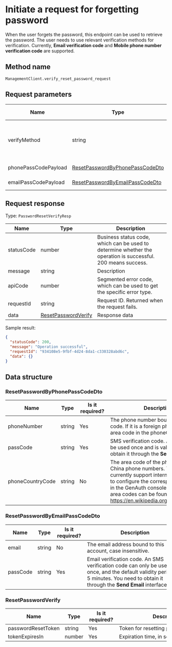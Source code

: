 # Initiate a request for forgetting password

<!--
Warning⚠️:
Do not modify this document directly,
https://github.com/Authing/authing-docs-factory
Use this project to generate
-->

<LastUpdated />

When the user forgets the password, this endpoint can be used to retrieve the password. The user needs to use relevant verification methods for verification. Currently, **Email verification code** and **Mobile phone number verification code** are supported.

## Method name

`ManagementClient.verify_reset_password_request`

## Request parameters

| Name                 | Type                                                                           | <div style="width:80px">Required</div> | <div style="width:60px">Default value</div> | <div style="width:300px">Description</div>                                                                                                                                                        | <div style="width:200px">Sample value</div> |
| -------------------- | ------------------------------------------------------------------------------ | -------------------------------------- | ------------------------------------------- | ------------------------------------------------------------------------------------------------------------------------------------------------------------------------------------------------- | ------------------------------------------- |
| verifyMethod         | string                                                                         | Yes                                    | -                                           | Verification method used for forgotten password request:<br>- `EMAIL_PASSCODE`: Verification by email verification code<br>- `PHONE_PASSCODE`: Verification by phone number verification code<br> | `EMAIL_PASSCODE`                            |
| phonePassCodePayload | <a href="#ResetPasswordByPhonePassCodeDto">ResetPasswordByPhonePassCodeDto</a> | No                                     | -                                           | Data verified using a phone number verification code                                                                                                                                              |                                             |
| emailPassCodePayload | <a href="#ResetPasswordByEmailPassCodeDto">ResetPasswordByEmailPassCodeDto</a> | No                                     | -                                           | Data verified using an email verification code                                                                                                                                                    |                                             |

## Request response

Type: `PasswordResetVerifyResp`

| Name       | Type                                                   | Description                                                                                                  |
| ---------- | ------------------------------------------------------ | ------------------------------------------------------------------------------------------------------------ |
| statusCode | number                                                 | Business status code, which can be used to determine whether the operation is successful. 200 means success. |
| message    | string                                                 | Description                                                                                                  |
| apiCode    | number                                                 | Segmented error code, which can be used to get the specific error type.                                      |
| requestId  | string                                                 | Request ID. Returned when the request fails.                                                                 |
| data       | <a href="#ResetPasswordVerify">ResetPasswordVerify</a> | Response data                                                                                                |

Sample result:

```json
{
  "statusCode": 200,
  "message": "Operation successful",
  "requestId": "934108e5-9fbf-4d24-8da1-c330328abd6c",
  "data": {}
}
```

## Data structure

### <a id="ResetPasswordByPhonePassCodeDto"></a> ResetPasswordByPhonePassCodeDto

| Name             | Type   | <div style="width:80px">Is it required?</div> | <div style="width:300px">Description</div>                                                                                                                                                                                                                                                                                                                                     | <div style="width:200px">Sample value</div> |
| ---------------- | ------ | --------------------------------------------- | ------------------------------------------------------------------------------------------------------------------------------------------------------------------------------------------------------------------------------------------------------------------------------------------------------------------------------------------------------------------------------ | ------------------------------------------- |
| phoneNumber      | string | Yes                                           | The phone number bound to this account, without the area code. If it is a foreign phone number, please specify the area code in the phoneCountryCode parameter.                                                                                                                                                                                                                | `188xxxx8888`                               |
| passCode         | string | Yes                                           | SMS verification code. An SMS verification code can only be used once and is valid for one minute. You need to obtain it through the **Send SMS** interface.                                                                                                                                                                                                                   | `123456`                                    |
| phoneCountryCode | string | No                                            | The area code of the phone. It is optional for mainland China phone numbers. The GenAuth SMS service does not currently support international phone numbers. You need to configure the corresponding international SMS service in the GenAuth console. A complete list of mobile phone area codes can be found at https://en.wikipedia.org/wiki/List_of_country_calling_codes. | `+86`                                       |

### <a id="ResetPasswordByEmailPassCodeDto"></a> ResetPasswordByEmailPassCodeDto

| Name     | Type   | <div style="width:80px">Is it required?</div> | <div style="width:300px">Description</div>                                                                                                                                         | <div style="width:200px">Sample value</div> |
| -------- | ------ | --------------------------------------------- | ---------------------------------------------------------------------------------------------------------------------------------------------------------------------------------- | ------------------------------------------- |
| email    | string | No                                            | The email address bound to this account, case insensitive.                                                                                                                         |                                             |
| passCode | string | Yes                                           | Email verification code. An SMS verification code can only be used once, and the default validity period is 5 minutes. You need to obtain it through the **Send Email** interface. |                                             |

### <a id="ResetPasswordVerify"></a> ResetPasswordVerify

| Name               | Type   | <div style="width:80px">Is it required?</div> | <div style="width:300px">Description</div> | <div style="width:200px">Sample value</div> |
| ------------------ | ------ | --------------------------------------------- | ------------------------------------------ | ------------------------------------------- |
| passwordResetToken | string | Yes                                           | Token for resetting passwords              |                                             |
| tokenExpiresIn     | number | Yes                                           | Expiration time, in seconds                |                                             |

